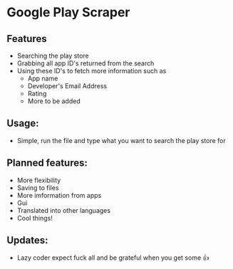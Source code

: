 # Google Play Scraper
## Features
* Searching the play store 
* Grabbing all app ID's returned from the search
* Using these ID's to fetch more information such as
	* App name
	* Developer's Email Address
	* Rating
	* More to be added

## Usage:
* Simple, run the file and type what you want to search the play store for

## Planned features:
* More flexibility
* Saving to files
* More imformation from apps
* Gui
* Translated into other languages
* Cool things\!

## Updates:
* Lazy coder expect fuck all and be grateful when you get some :+1: